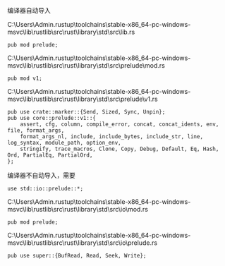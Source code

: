 编译器自动导入

C:\Users\Admin\.rustup\toolchains\stable-x86_64-pc-windows-msvc\lib\rustlib\src\rust\library\std\src\lib.rs
```
pub mod prelude;
```

C:\Users\Admin\.rustup\toolchains\stable-x86_64-pc-windows-msvc\lib\rustlib\src\rust\library\std\src\prelude\mod.rs
```
pub mod v1;
```

C:\Users\Admin\.rustup\toolchains\stable-x86_64-pc-windows-msvc\lib\rustlib\src\rust\library\std\src\prelude\v1.rs
```
pub use crate::marker::{Send, Sized, Sync, Unpin};
pub use core::prelude::v1::{
    assert, cfg, column, compile_error, concat, concat_idents, env, file, format_args,
    format_args_nl, include, include_bytes, include_str, line, log_syntax, module_path, option_env,
    stringify, trace_macros, Clone, Copy, Debug, Default, Eq, Hash, Ord, PartialEq, PartialOrd,
};
```

编译器不自动导入，需要
```
use std::io::prelude::*;
```

C:\Users\Admin\.rustup\toolchains\stable-x86_64-pc-windows-msvc\lib\rustlib\src\rust\library\std\src\io\mod.rs
```
pub mod prelude;
```

C:\Users\Admin\.rustup\toolchains\stable-x86_64-pc-windows-msvc\lib\rustlib\src\rust\library\std\src\io\prelude.rs
```
pub use super::{BufRead, Read, Seek, Write};
```
